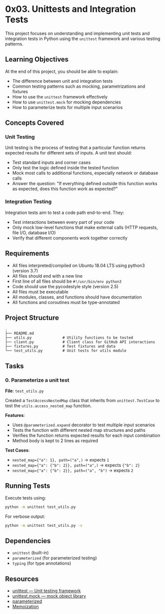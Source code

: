 # 0x03. Unittests and Integration Tests

This project focuses on understanding and implementing unit tests and integration tests in Python using the `unittest` framework and various testing patterns.

## Learning Objectives

At the end of this project, you should be able to explain:
- The difference between unit and integration tests
- Common testing patterns such as mocking, parametrizations and fixtures
- How to use the `unittest` framework effectively
- How to use `unittest.mock` for mocking dependencies
- How to parameterize tests for multiple input scenarios

## Concepts Covered

### Unit Testing
Unit testing is the process of testing that a particular function returns expected results for different sets of inputs. A unit test should:
- Test standard inputs and corner cases
- Only test the logic defined inside the tested function
- Mock most calls to additional functions, especially network or database calls
- Answer the question: "If everything defined outside this function works as expected, does this function work as expected?"

### Integration Testing
Integration tests aim to test a code path end-to-end. They:
- Test interactions between every part of your code
- Only mock low-level functions that make external calls (HTTP requests, file I/O, database I/O)
- Verify that different components work together correctly

## Requirements

- All files interpreted/compiled on Ubuntu 18.04 LTS using python3 (version 3.7)
- All files should end with a new line
- First line of all files should be `#!/usr/bin/env python3`
- Code should use the pycodestyle style (version 2.5)
- All files must be executable
- All modules, classes, and functions should have documentation
- All functions and coroutines must be type-annotated

## Project Structure

```
.
├── README.md
├── utils.py              # Utility functions to be tested
├── client.py             # Client class for GitHub API interactions
├── fixtures.py           # Test fixtures and data
└── test_utils.py         # Unit tests for utils module
```

## Tasks

### 0. Parameterize a unit test

**File**: `test_utils.py`

Created a `TestAccessNestedMap` class that inherits from `unittest.TestCase` to test the `utils.access_nested_map` function.

**Features**:
- Uses `@parameterized.expand` decorator to test multiple input scenarios
- Tests the function with different nested map structures and paths
- Verifies the function returns expected results for each input combination
- Method body is kept to 2 lines as required

**Test Cases**:
- `nested_map={"a": 1}, path=("a",)` → expects `1`
- `nested_map={"a": {"b": 2}}, path=("a",)` → expects `{"b": 2}`
- `nested_map={"a": {"b": 2}}, path=("a", "b")` → expects `2`

## Running Tests

Execute tests using:
```bash
python -m unittest test_utils.py
```

For verbose output:
```bash
python -m unittest test_utils.py -v
```

## Dependencies

- `unittest` (built-in)
- `parameterized` (for parameterized testing)
- `typing` (for type annotations)

## Resources

- [unittest — Unit testing framework](https://docs.python.org/3/library/unittest.html)
- [unittest.mock — mock object library](https://docs.python.org/3/library/unittest.mock.html)
- [parameterized](https://pypi.org/project/parameterized/)
- [Memoization](https://en.wikipedia.org/wiki/Memoization)

